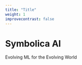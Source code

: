 ```yaml
---
title: "Title"
weight: 1
improvecontrast: false
---
```


# Symbolica AI

Evolving ML for the Evolving World
